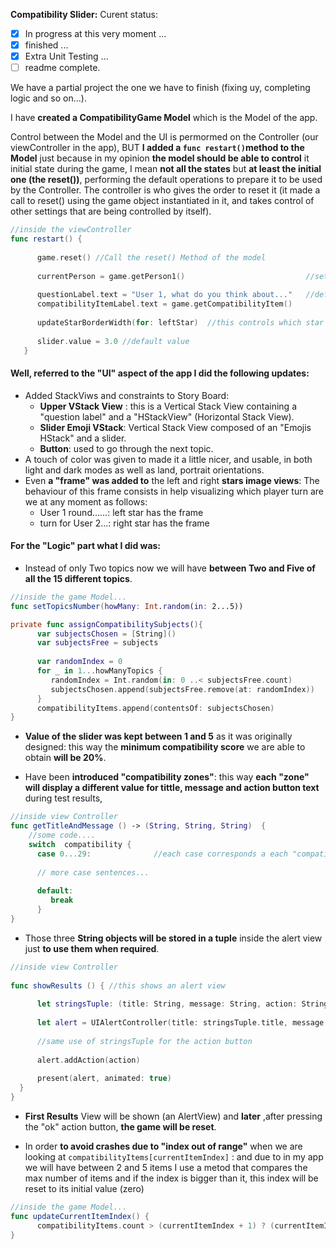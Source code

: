 **Compatibility Slider:** 
Curent status:
  - [x] In progress at this very moment ...
  - [x] finished ...
  - [x] Extra Unit Testing ...
  - [ ] readme complete.  

We have a partial project the one we have to finish (fixing uy, completing logic and so on...).

I have **created a CompatibilityGame Model** which is the Model of the app.  

Control between the Model and the UI is permormed on the Controller (our viewController in the app), BUT **I added a `func restart()`method to the Model** just because in my opinion **the model should be able to control** it initial state during the game, I mean **not all the states** but **at least the initial one (the reset())**, performing the default operations to prepare it to be used by the Controller. The controller is who gives the order to reset it (it made a call to reset() using the game object instantiated in it, and takes control of other settings that are being controlled by itself).
```Swift
//inside the viewController
func restart() {
      
      game.reset() //Call the reset() Method of the model
   
      currentPerson = game.getPerson1()                           //sets currentPerson to person1
      
      questionLabel.text = "User 1, what do you think about..."   //default message
      compatibilityItemLabel.text = game.getCompatibilityItem()
      
      updateStarBorderWidth(for: leftStar)  //this controls which star is taking the "frame" (left start means user 1)
      
      slider.value = 3.0 //default value
   }

```

#### Well, referred to the **"UI"** aspect of the app I did the following updates:
- Added StackViws and constraints to Story Board:
  - **Upper VStack View** : this is a Vertical Stack View containing a "question label" and a "HStackView" (Horizontal Stack View).
  - **Slider Emoji VStack**: Vertical Stack View composed of an "Emojis HStack" and a slider.
  - **Button**: used to go through the next topic.
 - A touch of color was given to made it a little nicer, and usable, in both light and dark modes as well as land, portrait orientations.
 - Even **a "frame" was added to** the left and right **stars image views**: The behaviour of this frame consists in help visualizing which player turn are we at any moment as follows:
   - User 1 round......: left star has the frame
   - turn for User 2...: right star has the frame

#### For the **"Logic"** part what I did was:  
- Instead of only Two topics now we will have **between Two and Five of all the 15 different topics**.
```Swift
//inside the game Model...
func setTopicsNumber(howMany: Int.random(in: 2...5))

private func assignCompatibilitySubjects(){
      var subjectsChosen = [String]()
      var subjectsFree = subjects
      
      var randomIndex = 0
      for _ in 1...howManyTopics {
         randomIndex = Int.random(in: 0 ..< subjectsFree.count)
         subjectsChosen.append(subjectsFree.remove(at: randomIndex))
      }
      compatibilityItems.append(contentsOf: subjectsChosen)
}
```
- **Value of the slider was kept between 1 and 5** as it was originally designed: this way the **minimum compatibility score** we are able to obtain **will be 20%**.


- Have been **introduced "compatibility zones"**: this way **each "zone" will display a different value for tittle, message and action button text** during test results, 

```Swift
//inside view Controller
func getTitleAndMessage () -> (String, String, String)  {
    //some code....
    switch  compatibility { 
      case 0...29:              //each case corresponds a each "compatibility zone"
      
      // more case sentences...
      
      default:
         break
      }
}
```

- Those three  **String objects will be stored in a tuple** inside the alert view just **to use them when required**.
```Swift
//inside view Controller
  
func showResults () { //this shows an alert view
   
      let stringsTuple: (title: String, message: String, action: String) = getTitleAndMessage()
      
      let alert = UIAlertController(title: stringsTuple.title, message: stringsTuple.message, preferredStyle: .alert)
     
      //same use of stringsTuple for the action button
      
      alert.addAction(action)
      
      present(alert, animated: true)
  }
}

```
- **First Results** View will be shown (an AlertView) and **later** ,after pressing the "ok" action button, **the game will be reset**.  


- In order **to avoid crashes due to "index out of range"** when we are looking at `compatibilityItems[currentItemIndex]` : and due to in my app we will have between 2 and 5 items
I use a metod that compares the max number of items and if the index is bigger than it, this index will be reset to its initial value (zero) 
```Swift 
//inside the game Model...
func updateCurrentItemIndex() {
      compatibilityItems.count > (currentItemIndex + 1) ? (currentItemIndex += 1) : resetCurrentItemIndex()
}
```

  

